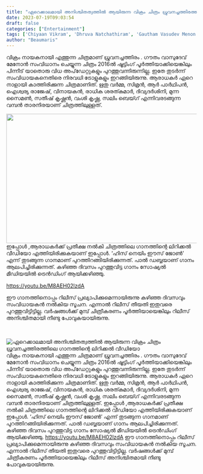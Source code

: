 ```yaml
---
title: "ഏറെക്കാലമായി അനിശ്ചിതത്വത്തിൽ ആയിരുന്ന വിക്രം ചിത്രം ധ്രുവനച്ചത്തിരത്തിലെ ഗാനത്തിന്റെ ലിറിക്കല്‍ വീഡിയോ"
date: 2023-07-19T09:03:54
draft: false
categories: ["Entertainment"]
tags: ['Chiyaan Vikram', 'Dhruva Natchathiram', 'Gautham Vasudev Menon', 'Harris Jayaraj', 'His Name Is John Lyric']
author: "Beaumaris"
---
```


വിക്രം നായകനായി എത്തുന്ന ചിത്രമാണ് ധ്രുവനച്ചത്തിരം . ഗൗതം വാസുദേവ് മേനോന്‍ സംവിധാനം ചെയ്യുന്ന ചിത്രം 2016ല്‍ ഷൂട്ടിംഗ് പൂര്‍ത്തിയാക്കിയെങ്കിലും പിന്നീട് യാതൊരു വിധ അപ്‌ഡേറ്റുകളും പുറത്തുവന്നിരുന്നില്ല. ഇതേ തുടര്‍ന്ന് സംവിധായകനെതിരെ നിരവധി ട്രോളുകളും ഇറങ്ങിയിരുന്നു. ആരാധകര്‍ ഏറെ നാളായി കാത്തിരിക്കുന്ന ചിത്രമാണിത്. ഋതു വര്‍മ്മ, സിമ്രന്‍, ആര്‍ പാര്‍ഥിപന്‍, ഐശ്വര്യ രാജേഷ്, വിനായകന്‍, രാധിക ശരത്കുമാര്‍, ദിവ്യദര്‍ശിനി, മുന്ന സൈമണ്‍, സതീഷ് കൃഷ്ണന്‍, വംശി കൃഷ്ണ, സലിം ബെയ്ഗ് എന്നിവരടങ്ങുന്ന വമ്പന്‍ താരനിരയാണ് ചിത്രത്തിലുള്ളത്.

<a href="https://cdn.boolokam.com/articles/2023/07/cv23.jpg"><img class="alignnone  wp-image-403556" src="https://cdn.boolokam.com/articles/2023/07/cv23.jpg" alt="" width="654" height="342" /></a>ഇപ്പോൾ ,ആരാധകര്‍ക്ക് പ്രതീക്ഷ നല്‍കി ചിത്രത്തിലെ ഗാനത്തിന്റെ ലിറിക്കല്‍ വീഡിയോ എത്തിയിരിക്കുകയാണ് ഇപ്പോള്‍. ‘ഹിസ് നെയിം ഈസ് ജോണ്‍’ എന്ന് തുടങ്ങുന്ന ഗാനമാണ് പുറത്തിറങ്ങിയിരിക്കുന്നത്. പാല്‍ ഡബ്ബയാണ് ഗാനം ആലപിച്ചിരിക്കുന്നത്. കഴിഞ്ഞ ദിവസം പുറത്തുവിട്ട ഗാനം സോഷ്യല്‍ മീഡിയയില്‍ ട്രെന്‍ഡിംഗ് ആയിക്കഴിഞ്ഞു.

https://youtu.be/M8AEH02lzdA

ഈ ഗാനത്തിനൊപ്പം റിലീസ് പ്രഖ്യാപിക്കുമെന്നായിരുന്നു കഴിഞ്ഞ ദിവസവും സംവിധായകന്‍ നല്‍കിയ സൂചന. എന്നാല്‍ റിലീസ് തീയതി ഇതുവരെ പുറത്തുവിട്ടിട്ടില്ല. വര്‍ഷങ്ങള്‍ക്ക് മുമ്പ് ചിത്രീകരണം പൂര്‍ത്തിയായെങ്കിലും റിലീസ് അനിശ്ചിതമായി നീണ്ടു പോവുകയായിരുന്നു.

&nbsp;


![ഏറെക്കാലമായി അനിശ്ചിതത്വത്തിൽ ആയിരുന്ന വിക്രം ചിത്രം ധ്രുവനച്ചത്തിരത്തിലെ ഗാനത്തിന്റെ ലിറിക്കല്‍ വീഡിയോ](https://cdn.boolokam.com/articles/2023/07/cv23.jpg)വിക്രം നായകനായി എത്തുന്ന ചിത്രമാണ് ധ്രുവനച്ചത്തിരം . ഗൗതം വാസുദേവ് മേനോന്‍ സംവിധാനം ചെയ്യുന്ന ചിത്രം 2016ല്‍ ഷൂട്ടിംഗ് പൂര്‍ത്തിയാക്കിയെങ്കിലും പിന്നീട് യാതൊരു വിധ അപ്‌ഡേറ്റുകളും പുറത്തുവന്നിരുന്നില്ല. ഇതേ തുടര്‍ന്ന് സംവിധായകനെതിരെ നിരവധി ട്രോളുകളും ഇറങ്ങിയിരുന്നു. ആരാധകര്‍ ഏറെ നാളായി കാത്തിരിക്കുന്ന ചിത്രമാണിത്. ഋതു വര്‍മ്മ, സിമ്രന്‍, ആര്‍ പാര്‍ഥിപന്‍, ഐശ്വര്യ രാജേഷ്, വിനായകന്‍, രാധിക ശരത്കുമാര്‍, ദിവ്യദര്‍ശിനി, മുന്ന സൈമണ്‍, സതീഷ് കൃഷ്ണന്‍, വംശി കൃഷ്ണ, സലിം ബെയ്ഗ് എന്നിവരടങ്ങുന്ന വമ്പന്‍ താരനിരയാണ് ചിത്രത്തിലുള്ളത്. [](https://cdn.boolokam.com/articles/2023/07/cv23.jpg)ഇപ്പോൾ ,ആരാധകര്‍ക്ക് പ്രതീക്ഷ നല്‍കി ചിത്രത്തിലെ ഗാനത്തിന്റെ ലിറിക്കല്‍ വീഡിയോ എത്തിയിരിക്കുകയാണ് ഇപ്പോള്‍. ‘ഹിസ് നെയിം ഈസ് ജോണ്‍’ എന്ന് തുടങ്ങുന്ന ഗാനമാണ് പുറത്തിറങ്ങിയിരിക്കുന്നത്. പാല്‍ ഡബ്ബയാണ് ഗാനം ആലപിച്ചിരിക്കുന്നത്. കഴിഞ്ഞ ദിവസം പുറത്തുവിട്ട ഗാനം സോഷ്യല്‍ മീഡിയയില്‍ ട്രെന്‍ഡിംഗ് ആയിക്കഴിഞ്ഞു. https://youtu.be/M8AEH02lzdA ഈ ഗാനത്തിനൊപ്പം റിലീസ് പ്രഖ്യാപിക്കുമെന്നായിരുന്നു കഴിഞ്ഞ ദിവസവും സംവിധായകന്‍ നല്‍കിയ സൂചന. എന്നാല്‍ റിലീസ് തീയതി ഇതുവരെ പുറത്തുവിട്ടിട്ടില്ല. വര്‍ഷങ്ങള്‍ക്ക് മുമ്പ് ചിത്രീകരണം പൂര്‍ത്തിയായെങ്കിലും റിലീസ് അനിശ്ചിതമായി നീണ്ടു പോവുകയായിരുന്നു. 
